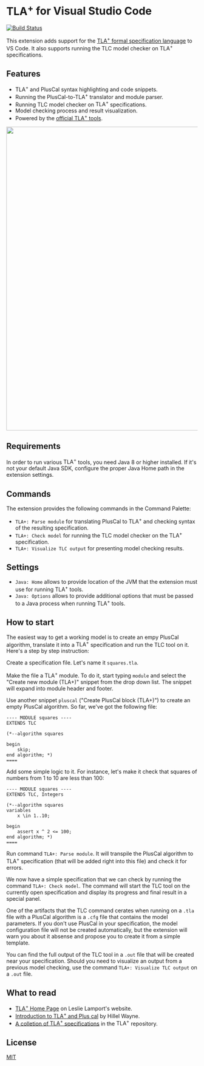 # <nobr>TLA<sup>+</sup></nobr> for Visual Studio Code

[![Build Status](https://travis-ci.com/alygin/vscode-tlaplus.svg)](https://travis-ci.com/alygin/vscode-tlaplus)

This extension adds support for the [TLA<sup>+</sup> formal specification language](http://research.microsoft.com/en-us/um/people/lamport/tla/tla.html) to VS Code. It also supports running the TLC model checker on <nobr>TLA<sup>+</sup></nobr> specifications.

## Features

- TLA<sup>+</sup> and PlusCal syntax highlighting and code snippets.
- Running the PlusCal-to-<nobr>TLA<sup>+</sup></nobr> translator and module parser.
- Running TLC model checker on <nobr>TLA<sup>+</sup></nobr> specifications.
- Model checking process and result visualization.
- Powered by the [official TLA<sup>+</sup> tools](https://github.com/tlaplus/tlaplus).

<img src="https://raw.githubusercontent.com/alygin/vscode-tlaplus/master/resources/images/screencast.gif" width="800" height="auto">

## Requirements

In order to run various <nobr>TLA<sup>+</sup></nobr> tools, you need Java 8 or higher installed. If it's not your default Java SDK, configure the proper Java Home path in the extension settings.

## Commands

The extension provides the following commands in the Command Palette:

- `TLA+: Parse module` for translating PlusCal to <nobr>TLA<sup>+</sup></nobr> and checking syntax of the resulting specification.
- `TLA+: Check model` for running the TLC model checker on the <nobr>TLA<sup>+</sup></nobr> specification.
- `TLA+: Visualize TLC output` for presenting model checking results.

## Settings

- `Java: Home` allows to provide location of the JVM that the extension must use for running <nobr>TLA<sup>+</sup></nobr> tools.
- `Java: Options` allows to provide additional options that must be passed to a Java process when running <nobr>TLA<sup>+</sup></nobr> tools.

## How to start

The easiest way to get a working model is to create an empy PlusCal algorithm, translate it into a <nobr>TLA<sup>+</sup></nobr> specification and run the TLC tool on it. Here's a step by step instruction:

Create a specification file. Let's name it `squares.tla`.

Make the file a <nobr>TLA<sup>+</sup></nobr> module. To do it, start typing `module` and select the "Create new module (TLA+)" snippet from the drop down list. The snippet will expand into module header and footer.

Use another snippet `pluscal` ("Create PlusCal block (TLA+)") to create an empty PlusCal algorithm. So far, we've got the following file:

```tla
---- MODULE squares ----
EXTENDS TLC

(*--algorithm squares

begin
    skip;
end algorithm; *)
====
```

Add some simple logic to it. For instance, let's make it check that squares of numbers from 1 to 10 are less than 100:

```tla
---- MODULE squares ----
EXTENDS TLC, Integers

(*--algorithm squares
variables
    x \in 1..10;

begin
    assert x ^ 2 <= 100;
end algorithm; *)
====
```

Run command `TLA+: Parse module`. It will transpile the PlusCal algorithm to <nobr>TLA<sup>+</sup></nobr> specification (that will be added right into this file) and check it for errors.

We now have a simple specification that we can check by running the command `TLA+: Check model`. The command will start the TLC tool on the currently open specification and display its progress and final result in a special panel.

One of the artifacts that the TLC command cerates when running on a `.tla` file with a PlusCal algorithm is a `.cfg` file that contains the model parameters. If you don't use PlusCal in your specification, the model configuration file will not be created automatically, but the extension will warn you about it absense and propose you to create it from a simple template.

You can find the full output of the TLC tool in a `.out` file that will be created near your specification. Should you need to visualize an output from a previous model checking, use the command `TLA+: Visualize TLC output` on a `.out` file.

## What to read

* [<nobr>TLA<sup>+</sup></nobr> Home Page](http://research.microsoft.com/en-us/um/people/lamport/tla/tla.html) on Leslie Lamport's website.
* [Introduction to <nobr>TLA<sup>+</sup></nobr> and Plus cal](https://learntla.com) by Hillel Wayne.
* [A colletion of <nobr>TLA<sup>+</sup></nobr> specifications](https://github.com/tlaplus/Examples) in the <nobr>TLA<sup>+</sup></nobr> repository.

## License

[MIT](LICENSE)
